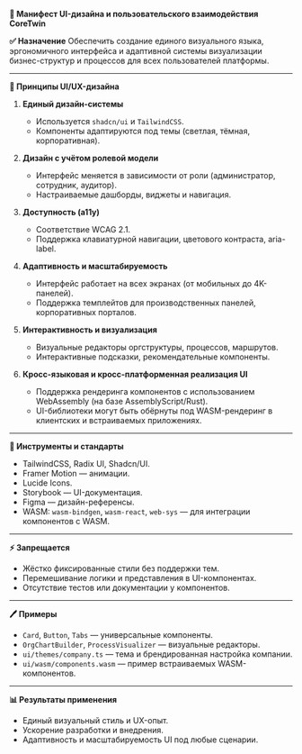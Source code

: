 **📀 Манифест UI-дизайна и пользовательского взаимодействия CoreTwin**

**✅ Назначение**
Обеспечить создание единого визуального языка, эргономичного интерфейса и адаптивной системы визуализации бизнес-структур и процессов для всех пользователей платформы.

---

**🔗 Принципы UI/UX-дизайна**

1. **Единый дизайн-системы**
   - Используется `shadcn/ui` и `TailwindCSS`.
   - Компоненты адаптируются под темы (светлая, тёмная, корпоративная).

2. **Дизайн с учётом ролевой модели**
   - Интерфейс меняется в зависимости от роли (администратор, сотрудник, аудитор).
   - Настраиваемые дашборды, виджеты и навигация.

3. **Доступность (a11y)**
   - Соответствие WCAG 2.1.
   - Поддержка клавиатурной навигации, цветового контраста, aria-label.

4. **Адаптивность и масштабируемость**
   - Интерфейс работает на всех экранах (от мобильных до 4K-панелей).
   - Поддержка темплейтов для производственных панелей, корпоративных порталов.

5. **Интерактивность и визуализация**
   - Визуальные редакторы оргструктуры, процессов, маршрутов.
   - Интерактивные подсказки, рекомендательные компоненты.

6. **Кросс-языковая и кросс-платформенная реализация UI**
   - Поддержка рендеринга компонентов с использованием WebAssembly (на базе AssemblyScript/Rust).
   - UI-библиотеки могут быть обёрнуты под WASM-рендеринг в клиентских и встраиваемых приложениях.

---

**🔧 Инструменты и стандарты**
- TailwindCSS, Radix UI, Shadcn/UI.
- Framer Motion — анимации.
- Lucide Icons.
- Storybook — UI-документация.
- Figma — дизайн-референсы.
- WASM: `wasm-bindgen`, `wasm-react`, `web-sys` — для интеграции компонентов с WASM.

---

**⚡️ Запрещается**
- Жёстко фиксированные стили без поддержки тем.
- Перемешивание логики и представления в UI-компонентах.
- Отсутствие тестов или документации у компонентов.

---

**🖊️ Примеры**
- `Card`, `Button`, `Tabs` — универсальные компоненты.
- `OrgChartBuilder`, `ProcessVisualizer` — визуальные редакторы.
- `ui/themes/company.ts` — тема и брендированная настройка компании.
- `ui/wasm/components.wasm` — пример встраиваемых WASM-компонентов.

---

**📊 Результаты применения**
- Единый визуальный стиль и UX-опыт.
- Ускорение разработки и внедрения.
- Адаптивность и масштабируемость UI под любые сценарии.

